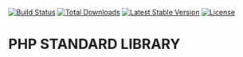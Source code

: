 [![Build Status](https://travis-ci.org/mhndev/csv.svg?branch=1.3.1)](https://travis-ci.org/mhndev/php-std)
<a href="https://packagist.org/packages/mhndev/php-std"><img src="https://poser.pugx.org/mhndev/php-std/d/total.svg" alt="Total Downloads"></a>
<a href="https://packagist.org/packages/mhndev/php-std"><img src="https://poser.pugx.org/mhndev/php-std/v/stable.svg" alt="Latest Stable Version"></a>
<a href="https://packagist.org/packages/mhndev/php-std"><img src="https://poser.pugx.org/mhndev/php-std/license.svg" alt="License"></a>


# PHP STANDARD LIBRARY